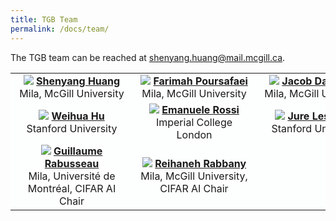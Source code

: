 ```yaml
---
title: TGB Team
permalink: /docs/team/
---
```


<!-- ### TGB Team -->

The TGB team can be reached at <shenyang.huang@mail.mcgill.ca>. 

<table style="background-color:#FDFEFE; border:none;">
  <tr>
    <td>
    <div style="margin: 0 auto; width: 180px; text-align: center">
      <img src="{{ "/assets/img/portrait/andy.png" | relative_url }}" class="img-responsive">
      <strong><a href="https://www.cs.mcgill.ca/~shuang43/">Shenyang Huang</a></strong> <br/> Mila, McGill University
      </div>
    </td>
    <td style="text-center">
    <div style="margin: 0 auto; width: 180px; text-align: center">
      <img src="{{ "/assets/img/portrait/farimah.png" | relative_url }}" class="img-responsive">
      <strong><a href="https://fpour.github.io/">Farimah Poursafaei</a></strong> <br/> Mila, McGill University
      </div>
    </td>
    <td>
    <div style="margin: 0 auto; width: 180px; text-align: center">
      <img src="{{ "/assets/img/portrait/jacob.png" | relative_url }}" class="img-responsive">
      <strong><a href="https://jacobdanovitch.me/">Jacob Danovitch</a></strong> <br/> Mila, McGill University
      </div>
    </td>
    <td>
    <div style="margin: 0 auto; width: 180px; text-align: center">
      <img src="{{ "/assets/img/portrait/matthias.png" | relative_url }}" class="img-responsive">
      <strong><a href="https://rusty1s.github.io/#/">Matthias Fey</a></strong> <br/> TU Dortmund
      </div>
    </td>
  </tr> 
  <tr>
    <td>
    <div style="margin: 0 auto; width: 180px; text-align: center">
      <img src="{{ "/assets/img/portrait/weihua.png" | relative_url }}" class="img-responsive">
      <strong><a href="http://web.stanford.edu/~weihuahu/">Weihua Hu</a></strong> <br/> Stanford University
      </div>
    </td>
    <td>
    <div style="margin: 0 auto; width: 180px; text-align: center">
      <img src="{{ "/assets/img/portrait/ema.png" | relative_url }}" class="img-responsive">
      <strong><a href="https://emanuelerossi.co.uk/">Emanuele Rossi</a></strong> <br/> Imperial College London
      </div>
    </td>
    <td>
    <div style="margin: 0 auto; width: 180px; text-align: center">
      <img src="{{ "/assets/img/portrait/jure.png" | relative_url }}" class="img-responsive">
      <strong><a href="https://cs.stanford.edu/people/jure/">Jure Leskovec</a></strong> <br/> Stanford University
      </div>
    </td>
    <td>
    <div style="margin: 0 auto; width: 180px; text-align: center">
      <img src="{{ "/assets/img/portrait/michael.png" | relative_url }}" class="img-responsive">
      <strong><a href="https://www.cs.ox.ac.uk/people/michael.bronstein/">Michael Bronstein</a></strong> <br/> University of Oxford
      </div>
    </td>
  </tr> 
  <tr>
    <td>
    <div style="margin: 0 auto; width: 180px; text-align: center">
      <img src="{{ "/assets/img/portrait/guillaume.png" | relative_url }}" class="img-responsive">
      <strong><a href="https://www-labs.iro.umontreal.ca/~grabus/">Guillaume Rabusseau</a></strong> <br/> Mila, Université de Montréal, CIFAR AI Chair
      </div>
    </td>
    <td>
    <div style="margin: 0 auto; width: 180px; text-align: center">
      <img src="{{ "/assets/img/portrait/reihaneh.png" | relative_url }}" class="img-responsive">
      <strong><a href="http://www.reirab.com/">Reihaneh Rabbany</a></strong> <br/> Mila, McGill University, CIFAR AI Chair
      </div>
    </td>
  </tr> 
</table>

<!-- 
------

### Steering Committee


<table style="background-color:#FDFEFE;">
  <tr>
    <td>
    <div style="margin: 0 auto; width: 180px; text-align: center">
      <img src="{{ "/assets/img/portrait/regina.png" | relative_url }}" class="img-responsive">
      <strong><a href="https://www.regina.csail.mit.edu/">Regina Barzilay</a></strong> <br/> MIT
      </div>
    </td>
    <td>
    <div style="margin: 0 auto; width: 180px; text-align: center">
      <img src="{{ "/assets/img/portrait/peter.png" | relative_url }}" class="img-responsive">
      <strong><a href="https://scholar.google.com/citations?user=nQ7Ij30AAAAJ">Peter Battaglia</a></strong> <br/> DeepMind
      </div>
    </td>
    <td>
    <div style="margin: 0 auto; width: 180px; text-align: center">
      <img src="{{ "/assets/img/portrait/yoshua.png" | relative_url }}" class="img-responsive">
      <strong><a href="https://yoshuabengio.org/">Yoshua Bengio</a></strong> <br/> Université de Montréal
      </div>
    </td>
    <td>
    <div style="margin: 0 auto; width: 180px; text-align: center">
      <img src="{{ "/assets/img/portrait/michael.png" | relative_url }}" class="img-responsive">
      <strong><a href="https://www.imperial.ac.uk/people/m.bronstein">Michael Bronstein</a></strong> <br/> Imperial College London
      </div>
    </td>
    <td>
    <div style="margin: 0 auto; width: 180px; text-align: center">
      <img src="{{ "/assets/img/portrait/stephan.png" | relative_url }}" class="img-responsive">
      <strong><a href="https://www.in.tum.de/daml/startseite/">Stephan Günnemann</a></strong> <br/> TU Munich
      </div>
    </td>
  </tr> 
  <tr>
    <td>
    <div style="margin: 0 auto; width: 180px; text-align: center">
      <img src="{{ "/assets/img/portrait/will.png" | relative_url }}" class="img-responsive">
      <strong><a href="https://williamleif.github.io/">Will Hamilton</a></strong> <br/> McGill University
      </div>
    </td>
    <td>
    <div style="margin: 0 auto; width: 180px; text-align: center">
      <img src="{{ "/assets/img/portrait/tommi.png" | relative_url }}" class="img-responsive">
      <strong><a href="http://people.csail.mit.edu/tommi/">Tommi Jaakkola</a></strong> <br/> MIT
      </div>
    </td>
    <td>
    <div style="margin: 0 auto; width: 180px; text-align: center">
      <img src="{{ "/assets/img/portrait/stefanie.png" | relative_url }}" class="img-responsive">
      <strong><a href="https://people.csail.mit.edu/stefje/">Stefanie Jegelka</a></strong> <br/> MIT
      </div>
    </td>
    <td>
    <div style="margin: 0 auto; width: 180px; text-align: center">
      <img src="{{ "/assets/img/portrait/maximilian.png" | relative_url }}" class="img-responsive">
      <strong><a href="https://mnick.github.io/">Maximilian Nickel</a></strong> <br/> Facebook AI
      </div>
    </td>
    <td>
    <div style="margin: 0 auto; width: 180px; text-align: center">
      <img src="{{ "/assets/img/portrait/chris.png" | relative_url }}" class="img-responsive">
      <strong><a href="https://cs.stanford.edu/~chrismre/">Chris Re</a></strong> <br/> Stanford University
      </div>
    </td>
  </tr> 
  <tr>
    <td>
    <div style="margin: 0 auto; width: 180px; text-align: center">
      <img src="{{ "/assets/img/portrait/le.png" | relative_url }}" class="img-responsive">
      <strong><a href="https://www.cc.gatech.edu/~lsong/">Le Song</a></strong> <br/> Georgia Tech
      </div>
    </td>
    <td>
    <div style="margin: 0 auto; width: 180px; text-align: center">
      <img src="{{ "/assets/img/portrait/jian.png" | relative_url }}" class="img-responsive">
      <strong><a href="https://jian-tang.com/">Jian Tang</a></strong> <br/> MILA
      </div>
    </td>
    <td>
    <div style="margin: 0 auto; width: 180px; text-align: center">
      <img src="{{ "/assets/img/portrait/max.png" | relative_url }}" class="img-responsive">
      <strong><a href="https://staff.fnwi.uva.nl/m.welling/">Max Welling</a></strong> <br/> University of Amsterdam
      </div>
    </td>
    <td>
    <div style="margin: 0 auto; width: 180px; text-align: center">
      <img src="{{ "/assets/img/portrait/rich.png" | relative_url }}" class="img-responsive">
      <strong><a href="http://www.cs.toronto.edu/~zemel/inquiry/home.php">Rich Zemel</a></strong> <br/> University of Toronto
      </div>
    </td>
  </tr> 
</table> -->
